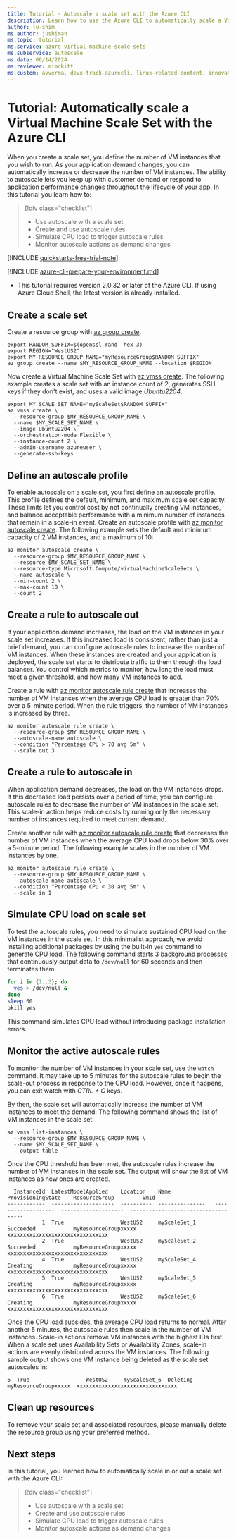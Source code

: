 ```yaml
---
title: Tutorial - Autoscale a scale set with the Azure CLI
description: Learn how to use the Azure CLI to automatically scale a Virtual Machine Scale Set as CPU demands increases and decreases
author: ju-shim
ms.author: jushiman
ms.topic: tutorial
ms.service: azure-virtual-machine-scale-sets
ms.subservice: autoscale
ms.date: 06/14/2024
ms.reviewer: mimckitt
ms.custom: avverma, devx-track-azurecli, linux-related-content, innovation-engine
---
```


# Tutorial: Automatically scale a Virtual Machine Scale Set with the Azure CLI

When you create a scale set, you define the number of VM instances that you wish to run. As your application demand changes, you can automatically increase or decrease the number of VM instances. The ability to autoscale lets you keep up with customer demand or respond to application performance changes throughout the lifecycle of your app. In this tutorial you learn how to:

> [!div class="checklist"]
> * Use autoscale with a scale set
> * Create and use autoscale rules
> * Simulate CPU load to trigger autoscale rules
> * Monitor autoscale actions as demand changes

[!INCLUDE [quickstarts-free-trial-note](~/reusable-content/ce-skilling/azure/includes/quickstarts-free-trial-note.md)]

[!INCLUDE [azure-cli-prepare-your-environment.md](~/reusable-content/azure-cli/azure-cli-prepare-your-environment.md)]

- This tutorial requires version 2.0.32 or later of the Azure CLI. If using Azure Cloud Shell, the latest version is already installed.

## Create a scale set
Create a resource group with [az group create](/cli/azure/group).

```azurecli-interactive
export RANDOM_SUFFIX=$(openssl rand -hex 3)
export REGION="WestUS2"
export MY_RESOURCE_GROUP_NAME="myResourceGroup$RANDOM_SUFFIX"
az group create --name $MY_RESOURCE_GROUP_NAME --location $REGION
```

Now create a Virtual Machine Scale Set with [az vmss create](/cli/azure/vmss). The following example creates a scale set with an instance count of 2, generates SSH keys if they don't exist, and uses a valid image *Ubuntu2204*.

```azurecli-interactive
export MY_SCALE_SET_NAME="myScaleSet$RANDOM_SUFFIX"
az vmss create \
  --resource-group $MY_RESOURCE_GROUP_NAME \
  --name $MY_SCALE_SET_NAME \
  --image Ubuntu2204 \
  --orchestration-mode Flexible \
  --instance-count 2 \
  --admin-username azureuser \
  --generate-ssh-keys
```

## Define an autoscale profile
To enable autoscale on a scale set, you first define an autoscale profile. This profile defines the default, minimum, and maximum scale set capacity. These limits let you control cost by not continually creating VM instances, and balance acceptable performance with a minimum number of instances that remain in a scale-in event. Create an autoscale profile with [az monitor autoscale create](/cli/azure/monitor/autoscale#az-monitor-autoscale-create). The following example sets the default and minimum capacity of 2 VM instances, and a maximum of 10:

```azurecli-interactive
az monitor autoscale create \
  --resource-group $MY_RESOURCE_GROUP_NAME \
  --resource $MY_SCALE_SET_NAME \
  --resource-type Microsoft.Compute/virtualMachineScaleSets \
  --name autoscale \
  --min-count 2 \
  --max-count 10 \
  --count 2
```

## Create a rule to autoscale out
If your application demand increases, the load on the VM instances in your scale set increases. If this increased load is consistent, rather than just a brief demand, you can configure autoscale rules to increase the number of VM instances. When these instances are created and your application is deployed, the scale set starts to distribute traffic to them through the load balancer. You control which metrics to monitor, how long the load must meet a given threshold, and how many VM instances to add.

Create a rule with [az monitor autoscale rule create](/cli/azure/monitor/autoscale/rule#az-monitor-autoscale-rule-create) that increases the number of VM instances when the average CPU load is greater than 70% over a 5-minute period. When the rule triggers, the number of VM instances is increased by three.

```azurecli-interactive
az monitor autoscale rule create \
  --resource-group $MY_RESOURCE_GROUP_NAME \
  --autoscale-name autoscale \
  --condition "Percentage CPU > 70 avg 5m" \
  --scale out 3
```

## Create a rule to autoscale in
When application demand decreases, the load on the VM instances drops. If this decreased load persists over a period of time, you can configure autoscale rules to decrease the number of VM instances in the scale set. This scale-in action helps reduce costs by running only the necessary number of instances required to meet current demand.

Create another rule with [az monitor autoscale rule create](/cli/azure/monitor/autoscale/rule#az-monitor-autoscale-rule-create) that decreases the number of VM instances when the average CPU load drops below 30% over a 5-minute period. The following example scales in the number of VM instances by one.

```azurecli-interactive
az monitor autoscale rule create \
  --resource-group $MY_RESOURCE_GROUP_NAME \
  --autoscale-name autoscale \
  --condition "Percentage CPU < 30 avg 5m" \
  --scale in 1
```

## Simulate CPU load on scale set
To test the autoscale rules, you need to simulate sustained CPU load on the VM instances in the scale set. In this minimalist approach, we avoid installing additional packages by using the built-in `yes` command to generate CPU load. The following command starts 3 background processes that continuously output data to `/dev/null` for 60 seconds and then terminates them.

```bash
for i in {1..3}; do
  yes > /dev/null &
done
sleep 60
pkill yes
```

This command simulates CPU load without introducing package installation errors.

## Monitor the active autoscale rules
To monitor the number of VM instances in your scale set, use the `watch` command. It may take up to 5 minutes for the autoscale rules to begin the scale-out process in response to the CPU load. However, once it happens, you can exit watch with *CTRL + C* keys. 

By then, the scale set will automatically increase the number of VM instances to meet the demand. The following command shows the list of VM instances in the scale set:

```azurecli-interactive
az vmss list-instances \
  --resource-group $MY_RESOURCE_GROUP_NAME \
  --name $MY_SCALE_SET_NAME \
  --output table
```

Once the CPU threshold has been met, the autoscale rules increase the number of VM instances in the scale set. The output will show the list of VM instances as new ones are created.

```output
  InstanceId  LatestModelApplied    Location    Name              ProvisioningState    ResourceGroup         VmId
------------  --------------------  ----------  ---------------   -------------------  --------------------  ------------------------------------
           1  True                  WestUS2     myScaleSet_1      Succeeded            myResourceGroupxxxxx  xxxxxxxxxxxxxxxxxxxxxxxxxxxxxxxx
           2  True                  WestUS2     myScaleSet_2      Succeeded            myResourceGroupxxxxx  xxxxxxxxxxxxxxxxxxxxxxxxxxxxxxxx
           4  True                  WestUS2     myScaleSet_4      Creating             myResourceGroupxxxxx  xxxxxxxxxxxxxxxxxxxxxxxxxxxxxxxx
           5  True                  WestUS2     myScaleSet_5      Creating             myResourceGroupxxxxx  xxxxxxxxxxxxxxxxxxxxxxxxxxxxxxxx
           6  True                  WestUS2     myScaleSet_6      Creating             myResourceGroupxxxxx  xxxxxxxxxxxxxxxxxxxxxxxxxxxxxxxx
```

Once the CPU load subsides, the average CPU load returns to normal. After another 5 minutes, the autoscale rules then scale in the number of VM instances. Scale-in actions remove VM instances with the highest IDs first. When a scale set uses Availability Sets or Availability Zones, scale-in actions are evenly distributed across the VM instances. The following sample output shows one VM instance being deleted as the scale set autoscales in:

```output
6  True                  WestUS2     myScaleSet_6  Deleting             myResourceGroupxxxxx  xxxxxxxxxxxxxxxxxxxxxxxxxxxxxxxx
```

## Clean up resources
To remove your scale set and associated resources, please manually delete the resource group using your preferred method. 

## Next steps
In this tutorial, you learned how to automatically scale in or out a scale set with the Azure CLI:

> [!div class="checklist"]
> * Use autoscale with a scale set
> * Create and use autoscale rules
> * Simulate CPU load to trigger autoscale rules
> * Monitor autoscale actions as demand changes